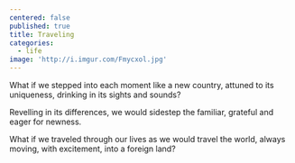 ```yaml
---
centered: false
published: true
title: Traveling
categories:
  - life
image: 'http://i.imgur.com/Fmycxol.jpg'
---
```

What if we stepped into each moment
like a new country,
attuned to its uniqueness,
drinking in its sights and sounds?

Revelling in its differences,
we would sidestep the familiar,
grateful and eager for newness.

What if we traveled through our lives 
as we would travel the world, 
always moving,
with excitement,
into a foreign land?
